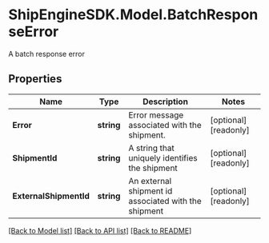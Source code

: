 # ShipEngineSDK.Model.BatchResponseError
A batch response error

## Properties

Name | Type | Description | Notes
------------ | ------------- | ------------- | -------------
**Error** | **string** | Error message associated with the shipment. | [optional] [readonly] 
**ShipmentId** | **string** | A string that uniquely identifies the shipment | [optional] [readonly] 
**ExternalShipmentId** | **string** | An external shipment id associated with the shipment | [optional] [readonly] 

[[Back to Model list]](../README.md#documentation-for-models) [[Back to API list]](../README.md#documentation-for-api-endpoints) [[Back to README]](../README.md)

